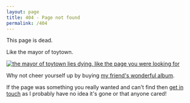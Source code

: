 ```yaml
---
layout: page
title: 404 - Page not found
permalink: /404
---
```


This page is dead.

Like the mayor of toytown.

<a href="https://megadodo.bandcamp.com/album/the-mayor-of-toytown-is-dead" target="_blank">
<img alt="the mayor of toytown lies dying, like the page you were looking for"
src="/assets/the-mayor-of-toytown.jpg"/></a>

Why not cheer yourself up by buying
<a href="https://megadodo.bandcamp.com/album/the-mayor-of-toytown-is-dead"
target="_blank">my friend's wonderful album</a>.

If the page was something you really wanted and can't find then [get in touch](/contact) as I probably have no idea it's gone or that anyone cared!
